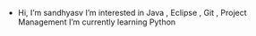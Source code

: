 - Hi, I’m sandhyasv
I’m interested in Java , Eclipse , Git , Project Management
I’m currently learning Python
